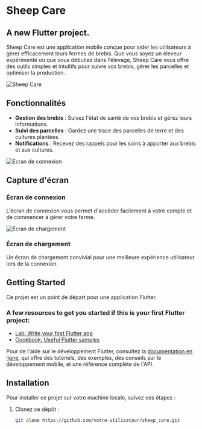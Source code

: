 # Sheep Care

## A new Flutter project.

Sheep Care est une application mobile conçue pour aider les utilisateurs à gérer efficacement leurs fermes de brebis. Que vous soyez un éleveur expérimenté ou que vous débutiez dans l'élevage, Sheep Care vous offre des outils simples et intuitifs pour suivre vos brebis, gérer les parcelles et optimiser la production.

![Sheep Care](assets/sheep_care.png)

## Fonctionnalités

- **Gestion des brebis** : Suivez l'état de santé de vos brebis et gérez leurs informations.
- **Suivi des parcelles** : Gardez une trace des parcelles de terre et des cultures plantées.
- **Notifications** : Recevez des rappels pour les soins à apporter aux brebis et aux cultures.

![Écran de connexion](assets/login.png)

## Capture d'écran

### Écran de connexion
L'écran de connexion vous permet d'accéder facilement à votre compte et de commencer à gérer votre ferme.

![Écran de chargement](assets/loading.png)

### Écran de chargement
Un écran de chargement convivial pour une meilleure expérience utilisateur lors de la connexion.

## Getting Started

Ce projet est un point de départ pour une application Flutter.

### A few resources to get you started if this is your first Flutter project:

- [Lab: Write your first Flutter app](https://docs.flutter.dev/get-started/codelab)
- [Cookbook: Useful Flutter samples](https://docs.flutter.dev/cookbook)

Pour de l'aide sur le développement Flutter, consultez la [documentation en ligne](https://docs.flutter.dev/), qui offre des tutoriels, des exemples, des conseils sur le développement mobile, et une référence complète de l'API.

## Installation

Pour installer ce projet sur votre machine locale, suivez ces étapes :

1. Clonez ce dépôt :
   ```bash
   git clone https://github.com/votre-utilisateur/sheep_care.git
